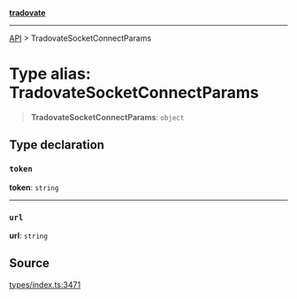 [**tradovate**](../README.md)

***

[API](../API.md) > TradovateSocketConnectParams

# Type alias: TradovateSocketConnectParams

> **TradovateSocketConnectParams**: `object`

## Type declaration

### `token`

**token**: `string`

***

### `url`

**url**: `string`

## Source

[types/index.ts:3471](https://github.com/cgilly2fast/tradovate-typescript/blob/b1caea5/src/types/index.ts#L3471)

